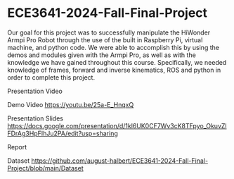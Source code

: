 # ECE3641-2024-Fall-Final-Project

Our goal for this project was to successfully manipulate the HiWonder Armpi Pro Robot through the use of the built in Raspberry Pi, virtual machine, and python code. We were able to accomplish this by using the demos and modules given with the Armpi Pro, as well as with the knowledge we have gained throughout this course. Specifically, we needed knowledge of frames, forward and inverse kinematics, ROS and python in order to complete this project. 

Presentation Video 

Demo Video
https://youtu.be/25a-E_HnqxQ 

Presentation Slides
https://docs.google.com/presentation/d/1kl6UK0CF7Wv3cK8TFpyo_OkuvZlFDrAg3HpFIhJu2PA/edit?usp=sharing

Report

Dataset
https://github.com/august-halbert/ECE3641-2024-Fall-Final-Project/blob/main/Dataset

